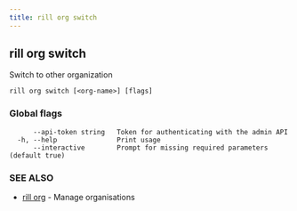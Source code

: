 ```yaml
---
title: rill org switch
---
```

## rill org switch

Switch to other organization

```
rill org switch [<org-name>] [flags]
```

### Global flags

```
      --api-token string   Token for authenticating with the admin API
  -h, --help               Print usage
      --interactive        Prompt for missing required parameters (default true)
```

### SEE ALSO

* [rill org](org.md)	 - Manage organisations

